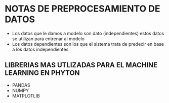 # NOTAS DE PREPROCESAMIENTO DE DATOS

* Los datos que le damos a modelo son dato (independientes) estos datos se utilizan para entrenar al modelo
* Los datos dependientes son los que el sistema trata de predecir en base a los datos independientes

## LIBRERIAS MAS UTLIZADAS PARA EL MACHINE LEARNING EN PHYTON

* PANDAS
* NUMPY
* MATPLOTLIB
